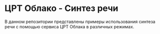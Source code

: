 # ЦРТ Облако - Синтез речи

В данном репозитории представлены примеры использования синтеза речи с помощью сервиса ЦРТ Облака в различных режимах.
